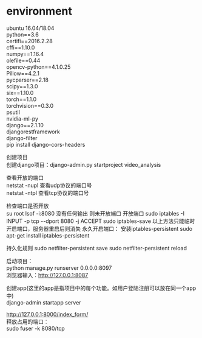 # environment  
ubuntu 16.04/18.04  
python==3.6  
certifi==2016.2.28  
cffi==1.10.0  
numpy==1.16.4  
olefile==0.44  
opencv-python==4.1.0.25  
Pillow==4.2.1  
pycparser==2.18  
scipy==1.3.0  
six==1.10.0  
torch==1.1.0  
torchvision==0.3.0  
psutil  
nvidia-ml-py  
django==2.1.10  
djangorestframework  
django-filter  
pip install django-cors-headers  

创建项目  
创建django项目：django-admin.py startproject video_analysis  

查看开放的端口  
netstat -nupl 查看udp协议的端口号  
netstat -ntpl 查看tcp协议的端口号

检查端口是否开放  
su root
lsof -i:8080 没有任何输出 则未开放端口
开放端口
sudo iptables -I INPUT -p tcp --dport 8080 -j ACCEPT
sudo iptables-save
以上方法只能临时开启端口，服务器重启后则消失
永久开启端口：
安装iptables-persistent
sudo apt-get install iptables-persistent

持久化规则
sudo netfilter-persistent save
sudo netfilter-persistent reload

启动项目：  
python manage.py runserver 0.0.0.0:8097  
浏览器输入：http://127.0.0.1:8087

创建app(这里的app是指项目中的每个功能。如用户登陆注册可以放在同一个app中)  
django-admin startapp server  

http://127.0.0.1:8000/index_form/  
释放占用的端口：  
sudo fuser -k 8080/tcp  

